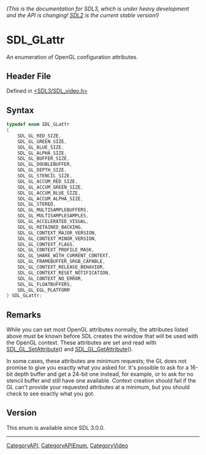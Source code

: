 ###### (This is the documentation for SDL3, which is under heavy development and the API is changing! [SDL2](https://wiki.libsdl.org/SDL2/) is the current stable version!)
# SDL_GLattr

An enumeration of OpenGL configuration attributes.

## Header File

Defined in [<SDL3/SDL_video.h>](https://github.com/libsdl-org/SDL/blob/main/include/SDL3/SDL_video.h)

## Syntax

```c
typedef enum SDL_GLattr
{
    SDL_GL_RED_SIZE,
    SDL_GL_GREEN_SIZE,
    SDL_GL_BLUE_SIZE,
    SDL_GL_ALPHA_SIZE,
    SDL_GL_BUFFER_SIZE,
    SDL_GL_DOUBLEBUFFER,
    SDL_GL_DEPTH_SIZE,
    SDL_GL_STENCIL_SIZE,
    SDL_GL_ACCUM_RED_SIZE,
    SDL_GL_ACCUM_GREEN_SIZE,
    SDL_GL_ACCUM_BLUE_SIZE,
    SDL_GL_ACCUM_ALPHA_SIZE,
    SDL_GL_STEREO,
    SDL_GL_MULTISAMPLEBUFFERS,
    SDL_GL_MULTISAMPLESAMPLES,
    SDL_GL_ACCELERATED_VISUAL,
    SDL_GL_RETAINED_BACKING,
    SDL_GL_CONTEXT_MAJOR_VERSION,
    SDL_GL_CONTEXT_MINOR_VERSION,
    SDL_GL_CONTEXT_FLAGS,
    SDL_GL_CONTEXT_PROFILE_MASK,
    SDL_GL_SHARE_WITH_CURRENT_CONTEXT,
    SDL_GL_FRAMEBUFFER_SRGB_CAPABLE,
    SDL_GL_CONTEXT_RELEASE_BEHAVIOR,
    SDL_GL_CONTEXT_RESET_NOTIFICATION,
    SDL_GL_CONTEXT_NO_ERROR,
    SDL_GL_FLOATBUFFERS,
    SDL_GL_EGL_PLATFORM
} SDL_GLattr;
```

## Remarks

While you can set most OpenGL attributes normally, the attributes listed
above must be known before SDL creates the window that will be used with
the OpenGL context. These attributes are set and read with
[SDL_GL_SetAttribute](SDL_GL_SetAttribute)() and
[SDL_GL_GetAttribute](SDL_GL_GetAttribute)().

In some cases, these attributes are minimum requests; the GL does not
promise to give you exactly what you asked for. It's possible to ask for a
16-bit depth buffer and get a 24-bit one instead, for example, or to ask
for no stencil buffer and still have one available. Context creation should
fail if the GL can't provide your requested attributes at a minimum, but
you should check to see exactly what you got.

## Version

This enum is available since SDL 3.0.0.

----
[CategoryAPI](CategoryAPI), [CategoryAPIEnum](CategoryAPIEnum), [CategoryVideo](CategoryVideo)

